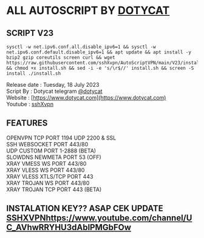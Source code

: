 # ALL AUTOSCRIPT BY [DOTYCAT](https://t.me/dotycat)

## SCRIPT V23 
<pre><code>sysctl -w net.ipv6.conf.all.disable_ipv6=1 && sysctl -w net.ipv6.conf.default.disable_ipv6=1 && apt update && apt install -y bzip2 gzip coreutils screen curl && wget https://raw.githubusercontent.com/sshXvpn/AutoScriptVPN/main/V23/install.sh && chmod +x install.sh && sed -i -e 's/\r$//' install.sh && screen -S install ./install.sh
</code></pre>

Release date : Tuesday, 18 July 2023 <br/>
Script By    : Dotycat telegram [@dotycat](https://t.me/dotycat)<br/>
Website      : [https://www.dotycat.com](https://www.dotycat.com)<br/>
Youtube      : [sshXvpn](https://www.youtube.com/channel/UC_AVhwRRYHU3dAblPMGbFOw)<br/>

## FEATURES
OPENVPN TCP PORT 1194 UDP 2200 & SSL <br/>
SSH WEBSOCKET PORT 443/80<br/>
UDP CUSTOM PORT 1-2888 (BETA)<br/>
SLOWDNS NEWMETA PORT 53 (OFF)<br/>
XRAY VMESS WS PORT 443/80<br/>
XRAY VLESS WS PORT 443/80<br/>
XRAY VLESS XTLS/TCP PORT 443<br/>
XRAY TROJAN WS PORT 443/80<br/>
XRAY TROJAN TCP PORT 443 (BETA)<br/>

## INSTALATION KEY?? ASAP CEK UPDATE [SSHXVPN](https://www.youtube.com/channel/UC_AVhwRRYHU3dAblPMGbFOw)https://www.youtube.com/channel/UC_AVhwRRYHU3dAblPMGbFOw


